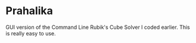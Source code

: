 # Prahalika
GUI version of the Command Line Rubik's Cube Solver I coded earlier. This is really easy to use.
